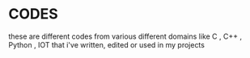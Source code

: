 # CODES
these are different codes from various different domains like C , C++ , Python , IOT that i've written, edited or used in my projects
